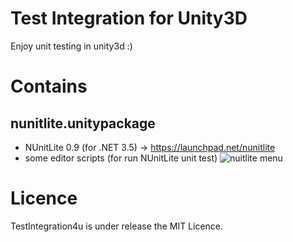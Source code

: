 Test Integration for Unity3D
====
Enjoy unit testing in unity3d :)

# Contains

## nunitlite.unitypackage
* NUnitLite 0.9 (for .NET 3.5) -> <https://launchpad.net/nunitlite>
* some editor scripts (for run NUnitLite unit test)
    ![nuitlite menu](https://raw.github.com/uzzu/TestIntegration4u/master/docs/unityeditor_cap_nunitlite_menu.png)

# Licence
TestIntegration4u is under release the MIT Licence.
